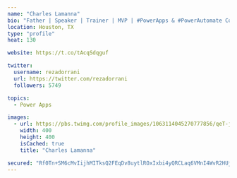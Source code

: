 ```yaml
---
name: "Charles Lamanna"
bio: "Father | Speaker | Trainer | MVP | #PowerApps & #PowerAutomate Community Super User | YouTuber Right-pointing triangle http://youtube.com/c/rezadorrani | Learn - Share - Clockwise rightwards and leftwards open circle arrows"
location: Houston, TX
type: "profile"
heat: 130

website: https://t.co/tAcqSdqguf

twitter:
  username: rezadorrani
  url: https://twitter.com/rezadorrani
  followers: 5749

topics:
  - Power Apps

images:
  - url: https://pbs.twimg.com/profile_images/1063114045270777856/qeT-jpWr_400x400.jpg
    width: 400
    height: 400
    isCached: true
    title: "Charles Lamanna"

secured: "Rf0Tn+SM6cMvIijhMITksQ2FEqDv8uytlROxIxbi4yQRCLaq6VMnI4WvR2HUjjnGEMOvGit3mfj0R/WaSN3VkkPInUSBjtEWqgksNegDFEjH/3BRJi9xPRj/o0MvMa03qU2wM+E1RUjjDWOQoaVMzgcCFsyfkEkEgmqcEfkyr+CwoGAzk1NC2gD7ql/XbbrqH6VtE83L2ZvjZLMkKMj7UrJlRvg4fohZua6n/ruE7sXuu/m7FLdi9UJqwOR+KHkrPx0EloJc8/wkxz8oFJh9IHLJIPDJpcvsIIDJG/FmnacqjWvCg6XDWn/LwoD/n4GY8x7INfO8Xrv9OUL6UGgdx5l2DowBiykOWkSLfJtsDWL2LpF+pMzLqXhxXCweWNMvjGpgE+RaIixhrT53PeLYUusLNnuhR+Hw1WDeQBEhi/E=;pWcUIj8SMEjkWW5SFsZioQ=="
---
```


